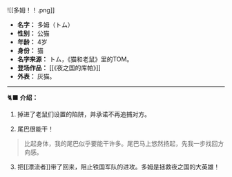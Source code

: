 
![[多姆！！.png]]

- **名字：** 多姆（トム）
- **性别：** 公猫
- **年龄：** 4岁
- **身份：** 猫
- **名字来源：** トム，《猫和老鼠》里的TOM。
- **登场作品：** [[《夜之国的库帕》]]
- **外表：** 灰猫。

---

🐈‍⬛ **介绍：** 

1. 掉进了老鼠们设置的陷阱，并承诺不再追捕对方。

2. 尾巴很能干！

> 比起身体，我的尾巴似乎要能干许多。尾巴马上悠然扬起，先我一步找回方向感。

3. 把[[漂流者]]带了回来，阻止铁国军队的进攻。多姆是拯救夜之国的大英雄！